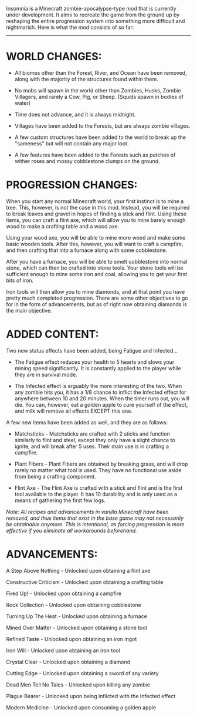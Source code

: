Insomnia is a Minecraft zombie\-apocalypse\-type mod that is currently under development. It aims to recreate the game from the ground up by reshaping the entire progression system into something more difficult and nightmarish. Here is what the mod consists of so far:
***

# WORLD CHANGES:

* All biomes other than the Forest, River, and Ocean have been removed, along with the majority of the structures found within them.

* No mobs will spawn in the world other than Zombies, Husks, Zombie Villagers, and rarely a Cow, Pig, or Sheep. (Squids spawn in bodies of water)

* Time does not advance, and it is always midnight.

* Villages have been added to the Forests, but are always zombie villages.

* A few custom structures have been added to the world to break up the "sameness" but will not contain any major loot.

* A few features have been added to the Forests such as patches of wither roses and mossy cobblestone clumps on the ground.

# PROGRESSION CHANGES:

When you start any normal Minecraft world, your first instinct is to mine a tree. This, however, is not the case in this mod. Instead, you will be required to break leaves and gravel in hopes of finding a stick and flint. Using these items, you can craft a flint axe, which will allow you to mine barely enough wood to make a crafting table and a wood axe.

Using your wood axe, you will be able to mine more wood and make some basic wooden tools. After this, however, you will want to craft a campfire, and then crafting that into a furnace along with some cobblestone.

After you have a furnace, you will be able to smelt cobblestone into normal stone, which can then be crafted into stone tools. Your stone tools will be sufficient enough to mine some iron and coal, allowing you to get your first bits of iron.

Iron tools will then allow you to mine diamonds, and at that point you have pretty much completed progression. There are some other objectives to go for in the form of advancements, but as of right now obtaining diamonds is the main objective.

# ADDED CONTENT:

Two new status effects have been added, being Fatigue and Infected...

* The Fatigue effect reduces your health to 5 hearts and slows your mining speed significantly. It is constantly applied to the player while they are in survival mode.

* The Infected effect is arguably the more interesting of the two. When any zombie hits you, it has a 1/8 chance to inflict the Infected effect for anywhere between 10 and 20 minutes. When the timer runs out, you will die. You can, however, eat a golden apple to cure yourself of the effect, and milk will remove all effects EXCEPT this one.

A few new items have been added as well, and they are as follows:

* Matchsticks - Matchsticks are crafted with 2 sticks and function similarly to flint and steel, except they only have a slight chance to ignite, and will break after 5 uses. Their main use is in crafting a campfire.

* Plant Fibers - Plant Fibers are obtained by breaking grass, and will drop rarely no matter what tool is used. They have no functional use aside from being a crafting component.

* Flint Axe - The Flint Axe is crafted with a stick and flint and is the first tool available to the player. It has 10 durability and is only used as a means of gathering the first few logs.


*Note: All recipes and advancements in vanilla Minecraft have been removed, and thus items that exist in the base game may not necessarily be obtainable anymore. This is intentional, as forcing progression is more effective if you eliminate all workarounds beforehand.*

# ADVANCEMENTS:

A Step Above Nothing \- Unlocked upon obtaining a flint axe

Constructive Criticism \- Unlocked upon obtaining a crafting table

Fired Up! \- Unlocked upon obtaining a campfire

Rock Collection \- Unlocked upon obtaining cobblestone

Turning Up The Heat \- Unlocked upon obtaining a furnace

Mined Over Matter \- Unlocked upon obtaining a stone tool

Refined Taste \- Unlocked upon obtaining an iron ingot

Iron Will \- Unlocked upon obtaining an iron tool

Crystal Clear \- Unlocked upon obtaining a diamond

Cutting Edge \- Unlocked upon obtaining a sword of any variety

Dead Men Tell No Tales \- Unlocked upon killing any zombie

Plague Bearer \- Unlocked upon being inflicted with the Infected effect

Modern Medicine \- Unlocked upon consuming a golden apple
